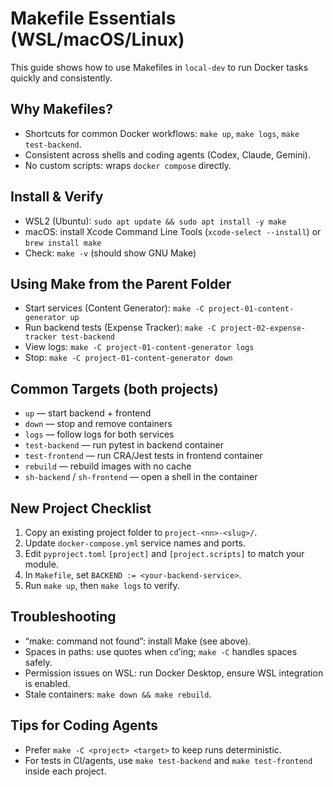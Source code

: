 # Makefile Essentials (WSL/macOS/Linux)

This guide shows how to use Makefiles in `local-dev` to run Docker tasks quickly and consistently.

## Why Makefiles?
- Shortcuts for common Docker workflows: `make up`, `make logs`, `make test-backend`.
- Consistent across shells and coding agents (Codex, Claude, Gemini).
- No custom scripts: wraps `docker compose` directly.

## Install & Verify
- WSL2 (Ubuntu): `sudo apt update && sudo apt install -y make`
- macOS: install Xcode Command Line Tools (`xcode-select --install`) or `brew install make`
- Check: `make -v` (should show GNU Make)

## Using Make from the Parent Folder
- Start services (Content Generator): `make -C project-01-content-generator up`
- Run backend tests (Expense Tracker): `make -C project-02-expense-tracker test-backend`
- View logs: `make -C project-01-content-generator logs`
- Stop: `make -C project-01-content-generator down`

## Common Targets (both projects)
- `up` — start backend + frontend
- `down` — stop and remove containers
- `logs` — follow logs for both services
- `test-backend` — run pytest in backend container
- `test-frontend` — run CRA/Jest tests in frontend container
- `rebuild` — rebuild images with no cache
- `sh-backend` / `sh-frontend` — open a shell in the container

## New Project Checklist
1) Copy an existing project folder to `project-<nn>-<slug>/`.
2) Update `docker-compose.yml` service names and ports.
3) Edit `pyproject.toml` `[project]` and `[project.scripts]` to match your module.
4) In `Makefile`, set `BACKEND := <your-backend-service>`.
5) Run `make up`, then `make logs` to verify.

## Troubleshooting
- “make: command not found”: install Make (see above).
- Spaces in paths: use quotes when `cd`’ing; `make -C` handles spaces safely.
- Permission issues on WSL: run Docker Desktop, ensure WSL integration is enabled.
- Stale containers: `make down && make rebuild`.

## Tips for Coding Agents
- Prefer `make -C <project> <target>` to keep runs deterministic.
- For tests in CI/agents, use `make test-backend` and `make test-frontend` inside each project.

